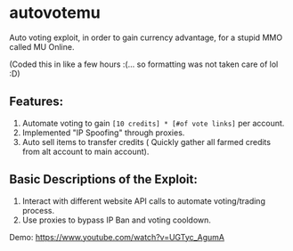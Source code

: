 # autovotemu
Auto voting exploit, in order to gain currency advantage, for a stupid MMO called MU Online.

(Coded this in like a few hours :(... so formatting was not taken care of lol :D)


## Features:
 1. Automate voting to gain `[10 credits] * [#of vote links]` per account.
 2. Implemented "IP Spoofing" through proxies.
 3. Auto sell items to transfer credits ( Quickly gather all farmed credits from alt account to main account).
 
## Basic Descriptions of the Exploit:
 1. Interact with different website API calls to automate voting/trading process.
 2. Use proxies to bypass IP Ban and voting cooldown.
 
Demo: https://www.youtube.com/watch?v=UGTyc_AgumA

